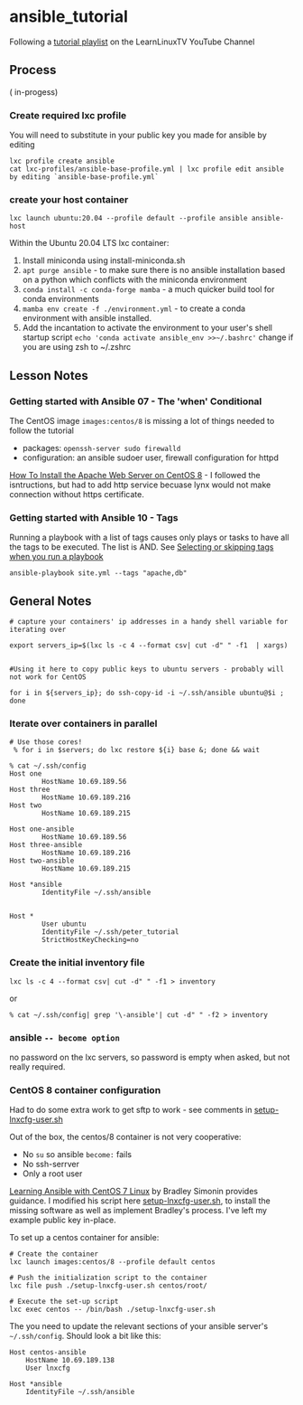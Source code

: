 # ansible_tutorial

Following a [tutorial playlist](https://youtube.com/playlist?list=PLT98CRl2KxKG7LKdWeXYUe6_UTeUybE2Z)
 on the LearnLinuxTV YouTube Channel

## Process

( in-progess)

### Create required lxc profile

You will need to substitute in your public key you made for ansible by editing 

```
lxc profile create ansible
cat lxc-profiles/ansible-base-profile.yml | lxc profile edit ansible by editing `ansible-base-profile.yml`
```

### create your host container

```
lxc launch ubuntu:20.04 --profile default --profile ansible ansible-host

```


Within the Ubuntu 20.04 LTS lxc container:

1. Install miniconda using install-miniconda.sh
2. `apt purge ansible` - to make sure there is no ansible installation based on a python which conflicts with 
the miniconda environment
3. `conda install -c conda-forge mamba` -  a much quicker build tool for conda environments
4. `mamba env create -f ./environment.yml` - to create a conda environment with ansible installed.
5. Add the incantation to activate the environment to your user's shell startup script `echo 'conda activate ansible_env >>~/.bashrc'` change if you are using zsh to ~/.zshrc

## Lesson Notes

### Getting started with Ansible 07 - The 'when' Conditional

The CentOS image `images:centos/8` is missing a lot of things needed to follow the tutorial

- packages: `openssh-server sudo firewalld`
- configuration: an ansible sudoer user, firewall configuration for httpd

[How To Install the Apache Web Server on CentOS 8](https://www.digitalocean.com/community/tutorials/how-to-install-the-apache-web-server-on-centos-8) - I followed the isntructions, but had to add http service becuase lynx would not make connection without https certificate.

### Getting started with Ansible 10 - Tags

Running a playbook with a list of tags causes only plays or tasks to have all the tags to be executed. The list is AND. See [Selecting or skipping tags when you run a playbook](https://docs.ansible.com/ansible/latest/user_guide/playbooks_tags.html#selecting-or-skipping-tags-when-you-run-a-playbook)

```
ansible-playbook site.yml --tags "apache,db"
```

## General Notes

```
# capture your containers' ip addresses in a handy shell variable for iterating over

export servers_ip=$(lxc ls -c 4 --format csv| cut -d" " -f1  | xargs) 


#Using it here to copy public keys to ubuntu servers - probably will not work for CentOS

for i in ${servers_ip}; do ssh-copy-id -i ~/.ssh/ansible ubuntu@$i ; done

```

### Iterate over containers in parallel

```
# Use those cores!
 % for i in $servers; do lxc restore ${i} base &; done && wait
```

```
% cat ~/.ssh/config
Host one
        HostName 10.69.189.56
Host three
        HostName 10.69.189.216
Host two
        HostName 10.69.189.215

Host one-ansible
        HostName 10.69.189.56
Host three-ansible
        HostName 10.69.189.216
Host two-ansible
        HostName 10.69.189.215

Host *ansible
        IdentityFile ~/.ssh/ansible


Host *
        User ubuntu
        IdentityFile ~/.ssh/peter_tutorial
        StrictHostKeyChecking=no
```

### Create the initial inventory file

```
lxc ls -c 4 --format csv| cut -d" " -f1 > inventory
```

or

```
% cat ~/.ssh/config| grep '\-ansible'| cut -d" " -f2 > inventory
```
 ### ansible `-- become option`

no password on the lxc servers, so password is empty when asked, but not really required.

### CentOS 8 container configuration

Had to do some extra work to get sftp to work - see comments in [setup-lnxcfg-user.sh](./setup-lnxcfg-user.sh)

Out of the box, the centos/8 container is not very cooperative:
- No `su`  so ansible `become:` fails
- No ssh-serrver
- Only a root user

[Learning Ansible with CentOS 7 Linux](https://brad-simonin.medium.com/learning-ansible-with-centos-7-linux-12461043fd02) by Bradley Simonin provides guidance. I modified his script here [setup-lnxcfg-user.sh](./setup-lnxcfg-user.sh), to install the missing software as well as implement Bradley's process. I've left my example public key in-place. 

To set up a centos container for ansible:

```
# Create the container
lxc launch images:centos/8 --profile default centos

# Push the initialization script to the container
lxc file push ./setup-lnxcfg-user.sh centos/root/

# Execute the set-up script
lxc exec centos -- /bin/bash ./setup-lnxcfg-user.sh
```

The you need to update the relevant sections of your ansible server's `~/.ssh/config`. Should look a bit like this:

```
Host centos-ansible
    HostName 10.69.189.138
    User lnxcfg

Host *ansible
	IdentityFile ~/.ssh/ansible

```




